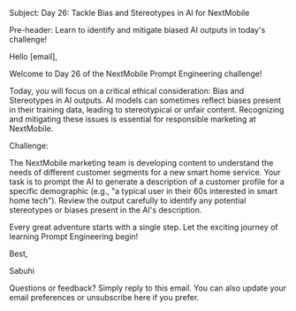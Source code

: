 Subject: Day 26: Tackle Bias and Stereotypes in AI for NextMobile

Pre-header: Learn to identify and mitigate biased AI outputs in today's challenge!

Hello [email],

Welcome to Day 26 of the NextMobile Prompt Engineering challenge!

Today, you will focus on a critical ethical consideration: Bias and Stereotypes in AI outputs. AI models can sometimes reflect biases present in their training data, leading to stereotypical or unfair content. Recognizing and mitigating these issues is essential for responsible marketing at NextMobile.

Challenge:

The NextMobile marketing team is developing content to understand the needs of different customer segments for a new smart home service. Your task is to prompt the AI to generate a description of a customer profile for a specific demographic (e.g., "a typical user in their 60s interested in smart home tech"). Review the output carefully to identify any potential stereotypes or biases present in the AI's description.

Every great adventure starts with a single step. Let the exciting journey of learning Prompt Engineering begin!

Best,

Sabuhi

Questions or feedback? Simply reply to this email. You can also update your email preferences or unsubscribe here if you prefer. 